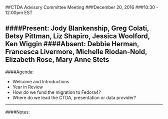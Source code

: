 ##CTDA Advisory Committee Meeting
###December 20, 2016
###10:30 - 12:00pm EST

####Present: Jody Blankenship, Greg Colati, Betsy Pittman, Liz Shapiro, Jessica Woolford, Ken Wiggin
####Absent: Debbie Herman, Francesca Livermore, Michelle Riodan-Nold, Elizabeth Rose, Mary Anne Stets
---
####Agenda:
* Welcome and Introductions  
* Year in Review  
* How do we fund the migration to Fedora4?
* Where do we lead the CTDA, presentation or data provider?  


---
####Notes:

